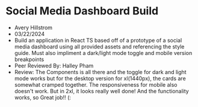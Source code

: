 # Social Media Dashboard Build

+ Avery Hillstrom
+ 03/22/2024
+ Build an application in React TS based off of a prototype of a social media dashboard using all provided assets and referencing the style guide. Must also impliment a dark/light mode toggle and mobile version breakpoints
+ Peer Reviewed By: Halley Pham
+ Review: The Components is all there and the toggle for dark and light mode works but for the desktop version for xl(1440px), the cards are somewhat cramped together. The responsiveness for mobile also doesn't work. But in 2xl, it looks really well done! And the functionality works, so Great job!! (:
